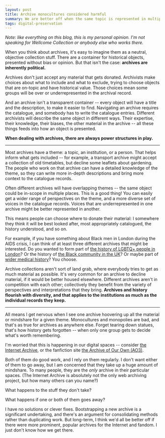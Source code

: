 ```yaml
---
layout: post
title: Archive monocultures considered harmful
summary: We are better off when the same topic is represented in multiple, different archives.
tags: digital-preservation
---
```


*Note: like everything on this blog, this is my personal opinion. I'm not speaking for Wellcome Collection or anybody else who works there.*

When you think about archives, it's easy to imagine them as a neutral, objective collection stuff.
There are a container for historical objects, presented without bias or opinion.
But that isn't the case: **archives are inherently political.**

Archives don't just accept any material that gets donated.
Archivists make choices about what to include and what to exclude, trying to choose objects that are on-topic and have historical value.
Those choices mean some groups will be over or underrepresented in the archival record.

And an archive isn't a transparent container -- every object will have a title and the description, to make it easier to find.
Navigating an archive requires the catalogue, and somebody has to write the catalogue entries.
Different archivists will describe the same object in different ways.
Their expertise, their knowledge, their biases, the other material in the archive -- all these things feeds into how an object is presented.

**When dealing with archives, there are always power structures in play.**

---

Most archives have a theme: a topic, an institution, or a person.
That helps inform what gets included -- for example, a transport archive might accept a collection of old timetables, but decline some leaflets about gardening.
The people who work on that archive can have a detailed knowledge of the theme, so they can write more in-depth descriptions and bring more context to the catalogue records.

Often different archives will have overlapping themes -- the same object could be in-scope in multiple places.
This is a good thing!
You can easily get a wider range of perspectives on the theme, and a more diverse set of voices in the catalogue records.
Voices that are underrepresented in one archive might be better represented in another.

This means people can choose where to donate their material: I somewhere they think it will be best looked after, most appropriately catalogued, the history understood, and so on.

For example, if you have something about Black men in London during the AIDS crisis, I can think of at least three different archives that might be interested.
Do you wanted to form part of [the history of LGBTQ+ people in London](https://www.bishopsgate.org.uk/archives)?
Or the history of [the Black community in the UK](https://blackculturalarchives.org/collections)?
Or maybe part of [wider medical history](https://wellcomecollection.org/pages/Wuw2MSIAACtd3Stk)?
You choose.

Archive collections aren't sort of land grab, where everybody tries to get as much material as possible.
It's very common for an archive to decline material, if it would be better housed elsewhere.
Different archives aren't in competition with each other; collectively they benefit from the variety of perspectives and interpretations that they bring.
**Archives and history flourish with diversity, and that applies to the institutions as much as the individual records they keep.**

---

All means I get nervous when I see one archive hoovering up all the material or mindshare for a given theme.
Monocultures and monopolies are bad, and that's as true for archives as anywhere else.
Forget tearing down statues, that's how history gets forgotten -- when only one group gets to decide what's worth remembering.

I'm worried that this is happening in our digital spaces -- consider [the Internet Archive](https://en.wikipedia.org/wiki/Internet_Archive), or the fanfiction site [the Archive of Our Own (AO3)](https://en.wikipedia.org/wiki/Archive_of_Our_Own).

Both of them do good work, and I rely on them regularly.
I don't want either of them to go away, but I am concerned that they take up a huge amount of mindshare.
To many people, they are the *only* archive in their particular spaces.
(The Internet Archive is absolutely not the only web archiving project, but how many others can you name?)

What happens to the stuff they don't take?

What happens if one or both of them goes away?

I have no solutions or clever fixes.
Bootstrapping a new archive is a significant undertaking, and there's an argument for consolidating methods rather than duplicating work.
But long-term, I think we'd all be better off if there were more prominent, popular archives for the Internet and fandom.
I just don't know how we get there.
